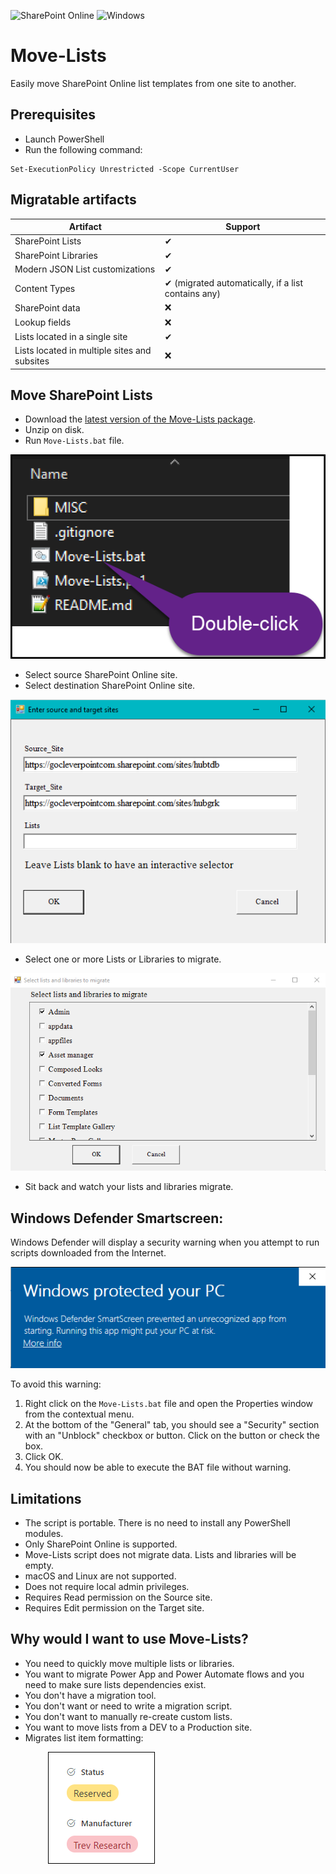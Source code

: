 ![SharePoint Online](https://img.shields.io/badge/SharePoint-Online-yellow.svg) 
![Windows](https://img.shields.io/static/v1?label=OS&message=Windows&color=green)

# Move-Lists

Easily move SharePoint Online list templates from one site to another.

## Prerequisites

- Launch PowerShell
- Run the following command:
```
Set-ExecutionPolicy Unrestricted -Scope CurrentUser
```

## Migratable artifacts

| Artifact      | Support |
| ----------- | ----------- |
| SharePoint Lists   | ✔        |
| SharePoint Libraries   | ✔        |
| Modern JSON List customizations  | ✔        |
| Content Types   | ✔ (migrated automatically, if a list contains any)     |
| SharePoint data   | ❌       |
| Lookup fields   | ❌        |
| Lists located in a single site  | ✔        |
| Lists located in multiple sites and subsites   | ❌        |

## Move SharePoint Lists

- Download the [latest version of the Move-Lists package](https://github.com/Zerg00s/Move-Lists/releases).
- Unzip on disk.
- Run `Move-Lists.bat` file.

![](MISC/IMG/Double-click.png)

- Select source SharePoint Online site.
- Select destination SharePoint Online site.

![](MISC/IMG/First-form.png)

- Select one or more Lists or Libraries to migrate.

![](MISC/IMG/Second-form.png)

- Sit back and watch your lists and libraries migrate.

## Windows Defender Smartscreen:
Windows Defender will display a security warning when you attempt to run scripts downloaded from the Internet.

![](MISC/IMG/WindowsDeFender.png)

To avoid this warning:

1. Right click on the `Move-Lists.bat` file and open the Properties window from the contextual menu.
2. At the bottom of the "General" tab, you should see a "Security" section with an "Unblock" checkbox or button. Click on the button or check the box.
3. Click OK.
4. You should now be able to execute the BAT file without warning.

## Limitations
- The script is portable. There is no need to install any PowerShell modules.
- Only SharePoint Online is supported.
- Move-Lists script does not migrate data. Lists and libraries will be empty. 
- macOS and Linux are not supported.
- Does not require local admin privileges.
- Requires Read permission on the Source site.
- Requires Edit permission on the Target site.

## Why would I want to use Move-Lists?
- You need to quickly move multiple lists or libraries.
- You want to migrate Power App and Power Automate flows and you need to make sure lists dependencies exist.
- You don't have a migration tool.
- You don't want or need to write a migration script.
- You don't want to manually re-create custom lists.
- You want to move lists from a DEV to a Production site.
- Migrates list item formatting:

<img style="padding-left:60px" src="MISC/IMG/Formatting_2.0.png">
